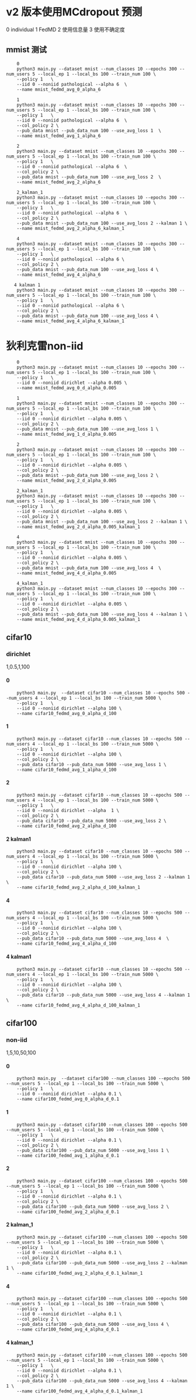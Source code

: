 # v2 版本使用MCdropout 预测
   0  individual
   1  FedMD
   2  使用信息量
   3  使用不确定度


##      mmist 测试
        0
        python3 main.py --dataset mnist --num_classes 10 --epochs 300 --num_users 5 --local_ep 1 --local_bs 100 --train_num 100 \
        --policy 1   \
        --iid 0 --noniid pathological --alpha 6  \
        --name mnist_fedmd_avg_0_alpha_6

        1
        python3 main.py --dataset mnist --num_classes 10 --epochs 300 --num_users 5 --local_ep 1 --local_bs 100 --train_num 100 \
        --policy 1   \
        --iid 0 --noniid pathological --alpha 6  \
        --col_policy 2 \
        --pub_data mnist --pub_data_num 100 --use_avg_loss 1  \
        --name mnist_fedmd_avg_1_alpha_6

        2
        python3 main.py --dataset mnist --num_classes 10 --epochs 300 --num_users 5 --local_ep 1 --local_bs 100 --train_num 100 \
        --policy 1   \
        --iid 0 --noniid pathological --alpha 6  \
        --col_policy 2 \
        --pub_data mnist --pub_data_num 100 --use_avg_loss 2  \
        --name mnist_fedmd_avg_2_alpha_6

        2_kalman_1
        python3 main.py --dataset mnist --num_classes 10 --epochs 300 --num_users 5 --local_ep 1 --local_bs 100 --train_num 100 \
        --policy 1   \
        --iid 0 --noniid pathological --alpha 6  \
        --col_policy 2 \
        --pub_data mnist --pub_data_num 100 --use_avg_loss 2 --kalman 1 \
        --name mnist_fedmd_avg_2_alpha_6_kalman_1

        4
        python3 main.py --dataset mnist --num_classes 10 --epochs 300 --num_users 5 --local_ep 1 --local_bs 100 --train_num 100 \
        --policy 1   \
        --iid 0 --noniid pathological --alpha 6 \
        --col_policy 2 \
        --pub_data mnist --pub_data_num 100 --use_avg_loss 4 \
        --name mnist_fedmd_avg_4_alpha_6

       4 kalman 1
        python3 main.py --dataset mnist --num_classes 10 --epochs 300 --num_users 5 --local_ep 1 --local_bs 100 --train_num 100 \
        --policy 1   \
        --iid 0 --noniid pathological --alpha 6 \
        --col_policy 2 \
        --pub_data mnist --pub_data_num 100 --use_avg_loss 4 \
        --name mnist_fedmd_avg_4_alpha_6_kalman_1

# 狄利克雷non-iid
        0
        python3 main.py --dataset mnist --num_classes 10 --epochs 300 --num_users 5 --local_ep 1 --local_bs 100 --train_num 100 \
        --policy 1   \
        --iid 0 --noniid dirichlet --alpha 0.005 \
        --name mnist_fedmd_avg_0_d_alpha_0.005

        1
        python3 main.py --dataset mnist --num_classes 10 --epochs 300 --num_users 5 --local_ep 1 --local_bs 100 --train_num 100 \
        --policy 1   \
        --iid 0 --noniid dirichlet --alpha 0.005 \
        --col_policy 2 \
        --pub_data mnist --pub_data_num 100 --use_avg_loss 1 \
        --name mnist_fedmd_avg_1_d_alpha_0.005

        2
        python3 main.py --dataset mnist --num_classes 10 --epochs 300 --num_users 5 --local_ep 1 --local_bs 100 --train_num 100 \
        --policy 1   \
        --iid 0 --noniid dirichlet --alpha 0.005 \
        --col_policy 2 \
        --pub_data mnist --pub_data_num 100 --use_avg_loss 2 \
        --name mnist_fedmd_avg_2_d_alpha_0.005

        2_kalman_1
        python3 main.py --dataset mnist --num_classes 10 --epochs 300 --num_users 5 --local_ep 1 --local_bs 100 --train_num 100 \
        --policy 1   \
        --iid 0 --noniid dirichlet --alpha 0.005 \
        --col_policy 2 \
        --pub_data mnist --pub_data_num 100 --use_avg_loss 2 --kalman 1 \
        --name mnist_fedmd_avg_2_d_alpha_0.005_kalman_1

        4
        python3 main.py --dataset mnist --num_classes 10 --epochs 300 --num_users 5 --local_ep 1 --local_bs 100 --train_num 100 \
        --policy 1   \
        --iid 0 --noniid dirichlet --alpha 0.005 \
        --col_policy 2 \
        --pub_data mnist --pub_data_num 100 --use_avg_loss 4  \
        --name mnist_fedmd_avg_4_d_alpha_0.005

        4_kalman_1
        python3 main.py --dataset mnist --num_classes 10 --epochs 300 --num_users 5 --local_ep 1 --local_bs 100 --train_num 100 \
        --policy 1   \
        --iid 0 --noniid dirichlet --alpha 0.005 \
        --col_policy 2 \
        --pub_data mnist --pub_data_num 100 --use_avg_loss 4 --kalman 1 \
        --name mnist_fedmd_avg_4_d_alpha_0.005_kalman_1


## cifar10

###     dirichlet
1,0.5,1,100
####     0
        python3 main.py  --dataset cifar10 --num_classes 10 --epochs 500 --num_users 4 --local_ep 1 --local_bs 100 --train_num 5000 \
        --policy 1   \
        --iid 0 --noniid dirichlet --alpha 100 \
        --name cifar10_fedmd_avg_0_alpha_d_100
####     1
        python3 main.py --dataset cifar10 --num_classes 10 --epochs 500 --num_users 4 --local_ep 1 --local_bs 100 --train_num 5000 \
        --policy 1   \
        --iid 0 --noniid dirichlet --alpha 100 \
        --col_policy 2 \
        --pub_data cifar10 --pub_data_num 5000 --use_avg_loss 1 \
        --name cifar10_fedmd_avg_1_alpha_d_100
####     2 
        python3 main.py --dataset cifar10 --num_classes 10 --epochs 500 --num_users 4 --local_ep 1 --local_bs 100 --train_num 5000 \
        --policy 1   \
        --iid 0 --noniid dirichlet --alpha  1 \
        --col_policy 2 \
        --pub_data cifar10 --pub_data_num 5000 --use_avg_loss 2 \
        --name cifar10_fedmd_avg_2_alpha_d_100
 ####     2 kalman1
        python3 main.py --dataset cifar10 --num_classes 10 --epochs 500 --num_users 4 --local_ep 1 --local_bs 100 --train_num 5000 \
        --policy 1   \
        --iid 0 --noniid dirichlet --alpha 100 \
        --col_policy 2 \
        --pub_data cifar10 --pub_data_num 5000 --use_avg_loss 2 --kalman 1 \
        --name cifar10_fedmd_avg_2_alpha_d_100_kalman_1
####     4 
        python3 main.py --dataset cifar10 --num_classes 10 --epochs 500 --num_users 4 --local_ep 1 --local_bs 100 --train_num 5000 \
        --policy 1   \
        --iid 0 --noniid dirichlet --alpha 100 \
        --col_policy 2 \
        --pub_data cifar10 --pub_data_num 5000 --use_avg_loss 4  \
        --name cifar10_fedmd_avg_4_alpha_d_100
####     4 kalman1
        python3 main.py --dataset cifar10 --num_classes 10 --epochs 500 --num_users 4 --local_ep 1 --local_bs 100 --train_num 5000 \
        --policy 1   \
        --iid 0 --noniid dirichlet --alpha 100 \
        --col_policy 2 \
        --pub_data cifar10 --pub_data_num 5000 --use_avg_loss 4 --kalman 1 \
        --name cifar10_fedmd_avg_4_alpha_d_100_kalman_1  
## cifar100 
###     non-iid
1,5,10,50,100
####     0
        python3 main.py  --dataset cifar100 --num_classes 100 --epochs 500 --num_users 5 --local_ep 1 --local_bs 100 --train_num 5000 \
        --policy 1   \
        --iid 0 --noniid dirichlet --alpha 0.1 \
        --name cifar100_fedmd_avg_0_alpha_d_0.1
####     1
        python3 main.py --dataset cifar100 --num_classes 100 --epochs 500 --num_users 5 --local_ep 1 --local_bs 100 --train_num 5000 \
        --policy 1   \
        --iid 0 --noniid dirichlet --alpha 0.1 \
        --col_policy 2 \
        --pub_data cifar100 --pub_data_num 5000 --use_avg_loss 1 \
        --name cifar100_fedmd_avg_1_alpha_d_0.1
####     2
        python3 main.py --dataset cifar100 --num_classes 100 --epochs 500 --num_users 5 --local_ep 1 --local_bs 100 --train_num 5000 \
        --policy 1   \
        --iid 0 --noniid dirichlet --alpha 0.1 \
        --col_policy 2 \
        --pub_data cifar100 --pub_data_num 5000 --use_avg_loss 2 \
        --name cifar100_fedmd_avg_2_alpha_d_0.1
####   2 kalman_1
        python3 main.py --dataset cifar100 --num_classes 100 --epochs 500 --num_users 5 --local_ep 1 --local_bs 100 --train_num 5000 \
        --policy 1   \
        --iid 0 --noniid dirichlet --alpha 0.1 \
        --col_policy 2 \
        --pub_data cifar100 --pub_data_num 5000 --use_avg_loss 2 --kalman 1 \
        --name cifar100_fedmd_avg_2_alpha_d_0.1_kalman_1 
####     4
        python3 main.py --dataset cifar100 --num_classes 100 --epochs 500 --num_users 5 --local_ep 1 --local_bs 100 --train_num 5000 \
        --policy 1   \
        --iid 0 --noniid dirichlet --alpha 0.1 \
        --col_policy 2 \
        --pub_data cifar100 --pub_data_num 5000 --use_avg_loss 4 \
        --name cifar100_fedmd_avg_4_alpha_d_0.1
####   4 kalman_1
        python3 main.py --dataset cifar100 --num_classes 100 --epochs 500 --num_users 5 --local_ep 1 --local_bs 100 --train_num 5000 \
        --policy 1   \
        --iid 0 --noniid dirichlet --alpha 0.1 \
        --col_policy 2 \
        --pub_data cifar100 --pub_data_num 5000 --use_avg_loss 4 --kalman 1 \
        --name cifar100_fedmd_avg_4_alpha_d_0.1_kalman_1